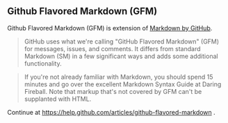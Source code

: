 
## Github Flavored Markdown (GFM)

Github Flavored Markdown (GFM) is extension of [Markdown by GitHub](http://github.github.com/github-flavored-markdown/).

> GitHub uses what we're calling "GitHub Flavored Markdown" (GFM) for messages, issues, and comments. It differs from standard Markdown (SM) in a few significant ways and adds some additional functionality.

> If you're not already familiar with Markdown, you should spend 15 minutes and go over the excellent Markdown Syntax Guide at Daring Fireball. Note that markup that's not covered by GFM can't be supplanted with HTML.

Continue at <https://help.github.com/articles/github-flavored-markdown> .







